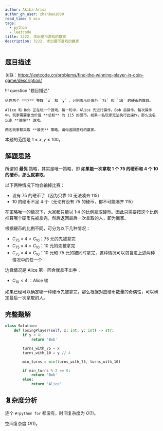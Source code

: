 ```yaml
---
author: Akiba Arisa
author_gh_user: zhanbao2000
read_time: 5 min
tags:
  - python
  - leetcode
title: 3222. 求出硬币游戏的赢家
description: 3222. 求出硬币游戏的赢家
---
```


## 题目描述

关联：https://leetcode.cn/problems/find-the-winning-player-in-coin-game/description/

!!! question "题目描述"

    给你两个 **正** 整数 `x` 和 `y` ，分别表示价值为 `75` 和 `10` 的硬币的数目。
    
    Alice 和 Bob 正在玩一个游戏。每一轮中，Alice 先进行操作，Bob 后操作。每次操作中，玩家需要拿出价值 **总和** 为 115 的硬币。如果一名玩家无法执行此操作，那么这名玩家 **输掉** 游戏。
    
    两名玩家都采取 **最优** 策略，请你返回游戏的赢家。

本题的范围是 $1 \leq x, y \leq 100$。

## 解题思路

所谓的 **最优** 策略，其实是唯一策略，即 **如果能一次拿取 1 个 75 的硬币和 4 个 10 的硬币，那么就拿取**。

以下两种情况下均会输掉比赛：

 - 没有 75 的硬币了（因为只靠 10 无法凑齐 115）
 - 10 的硬币不足 4 个（无论有没有 75 的硬币，都不可能凑齐 115）

在策略唯一的情况下，大家都只能以 1:4 的比例拿取硬币。因此只需要按这个比例推算哪个硬币先被拿完，然后返回最后一次拿取的人，即为赢家。

根据硬币的比例不同，可分为以下几种情况：

 - $C_{75} \times 4 < C_{10}$：75 元的先被拿完
 - $C_{75} \times 4 > C_{10}$：10 元的先被拿完
 - $C_{75} \times 4 = C_{10}$：10 元和 75 元的被同时拿完，这种情况可以包含进上述两种情况中的任一个

边缘情况是 Alice 第一回合就拿不出手：

 - $C_{10} < 4$ ：Alice 输

如果已经可以确定哪一种硬币先被拿完，那么根据对应硬币数量的奇偶性，可以确定最后一次拿取的人。

## 完整题解

```python
class Solution:
    def losingPlayer(self, x: int, y: int) -> str:
        if y < 4:
            return 'Bob'

        turns_with_75 = x
        turns_with_10 = y // 4

        min_turns = min(turns_with_75, turns_with_10)

        if min_turns % 2 == 0:
            return 'Bob'
        else:
            return 'Alice'
```

## 复杂度分析

连个 `#!python for` 都没有，时间复杂度为 $O(1)$。

空间复杂度 $O(1)$。
